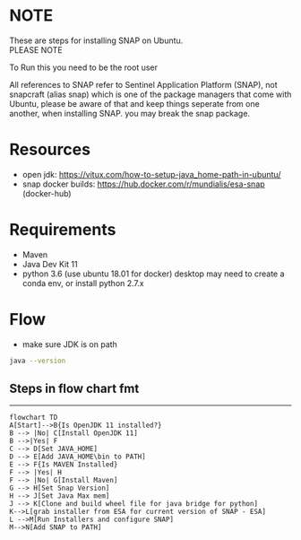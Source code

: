# NOTE
These are steps for installing SNAP on Ubuntu.<br> 
PLEASE NOTE<br>

To Run this you need to be the root user 

All references to SNAP refer to Sentinel Application Platform (SNAP), not snapcraft (alias snap) which is one of the package managers that come with Ubuntu, please be aware of that and keep things seperate from one another, when installing SNAP. you may break the snap package.
# Resources
- open jdk: https://vitux.com/how-to-setup-java_home-path-in-ubuntu/
- snap docker builds: https://hub.docker.com/r/mundialis/esa-snap (docker-hub)

# Requirements
- Maven 
- Java Dev Kit 11
- python 3.6 (use ubuntu 18.01 for docker) desktop may need to create a conda env, or install python 2.7.x

# Flow
- make sure JDK is on path 
```sh
java --version
```
## Steps in flow chart fmt

<hr>

```mermaid
flowchart TD
A[Start]-->B{Is OpenJDK 11 installed?}
B --> |No| C[Install OpenJDK 11]
B -->|Yes| F
C --> D[Set JAVA_HOME]
D --> E[Add JAVA_HOME\bin to PATH]
E --> F{Is MAVEN Installed}
F --> |Yes| H
F --> |No| G[Install Maven]
G --> H[Set Snap Version]
H --> J[Set Java Max mem]
J --> K[Clone and build wheel file for java bridge for python]
K-->L[grab installer from ESA for current version of SNAP - ESA]
L -->M[Run Installers and configure SNAP]
M-->N[Add SNAP to PATH]
````
